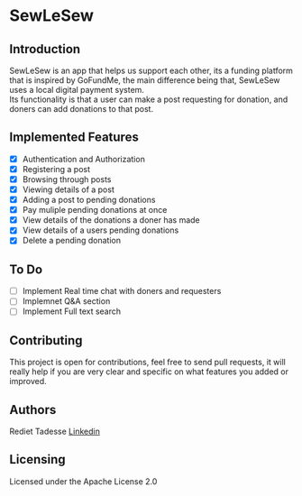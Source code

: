# SewLeSew 
## Introduction  
SewLeSew is an app that helps us support each other, its a funding platform that is inspired by GoFundMe, the main difference being that, SewLeSew uses a local digital payment 
system.  
Its functionality is that a user can make a post requesting
for donation, and doners can add donations to that post.
## Implemented Features  
- [x] Authentication and Authorization  
- [x] Registering a post  
- [x] Browsing through posts  
- [x] Viewing details of a post  
- [x] Adding a post to pending donations  
- [x] Pay muliple pending donations at once  
- [x] View details of the donations a doner has made  
- [x] View details of a users pending donations  
- [x] Delete a pending donation  

## To Do  
- [ ] Implement Real time chat with doners and requesters  
- [ ] Implemnet Q&A section  
- [ ] Implement Full text search  
## Contributing  
This project is open for contributions, feel free to send pull requests, it will really help if you are very clear and specific on what features you added or improved.

## Authors  
Rediet Tadesse [Linkedin](https://www.linkedin.com/in/rediet-tadesse-43209013b/)  

## Licensing  
Licensed under the Apache License 2.0  

